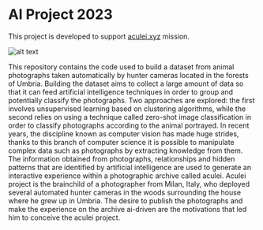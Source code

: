 # AI Project 2023

This project is developed to support [aculei.xyz](https://aculei.xyz) mission.

![alt text](https://private-user-images.githubusercontent.com/95191347/302030843-e0349117-7160-4e99-9648-333c06d63110.jpeg?jwt=eyJhbGciOiJIUzI1NiIsInR5cCI6IkpXVCJ9.eyJpc3MiOiJnaXRodWIuY29tIiwiYXVkIjoicmF3LmdpdGh1YnVzZXJjb250ZW50LmNvbSIsImtleSI6ImtleTUiLCJleHAiOjE3MjA3MDY3ODQsIm5iZiI6MTcyMDcwNjQ4NCwicGF0aCI6Ii85NTE5MTM0Ny8zMDIwMzA4NDMtZTAzNDkxMTctNzE2MC00ZTk5LTk2NDgtMzMzYzA2ZDYzMTEwLmpwZWc_WC1BbXotQWxnb3JpdGhtPUFXUzQtSE1BQy1TSEEyNTYmWC1BbXotQ3JlZGVudGlhbD1BS0lBVkNPRFlMU0E1M1BRSzRaQSUyRjIwMjQwNzExJTJGdXMtZWFzdC0xJTJGczMlMkZhd3M0X3JlcXVlc3QmWC1BbXotRGF0ZT0yMDI0MDcxMVQxNDAxMjRaJlgtQW16LUV4cGlyZXM9MzAwJlgtQW16LVNpZ25hdHVyZT0wNDUzYzQxZTM0MmYyMDM4MTJlZmMyN2Q2NTZiMjZkMzg4OWY2Zjg5YWM0N2Q4MjQ2YjAwZTAxYzYwZTA4ZTQxJlgtQW16LVNpZ25lZEhlYWRlcnM9aG9zdCZhY3Rvcl9pZD0wJmtleV9pZD0wJnJlcG9faWQ9MCJ9.EB4vyTx4a-stLIYto6oKGrCKOfQTnYbimrWN9ocn1ik)

This repository contains the code used to build a dataset from animal photographs taken automatically by hunter cameras located in the forests of Umbria. Building the dataset aims to collect a large amount of data so that it can feed artificial intelligence techniques in order to group and potentially classify the photographs. Two approaches are explored: the first involves unsupervised learning based on clustering algorithms, while the second relies on using a technique called zero-shot image classification in order to classify photographs according to the animal portrayed. In recent years, the discipline known as computer vision has made huge strides, thanks to this branch of computer science it is possible to manipulate complex data such as photographs by extracting knowledge from them. The information obtained from photographs, relationships and hidden patterns that are identified by artificial intelligence are used to generate an interactive experience within a photographic archive called aculei. Aculei project is the brainchild of a photographer from Milan, Italy, who deployed several automated hunter cameras in the woods surrounding the house where he grew up in Umbria. The desire to publish the photographs and make the experience on the archive ai-driven are the motivations that led him to conceive the aculei project.
